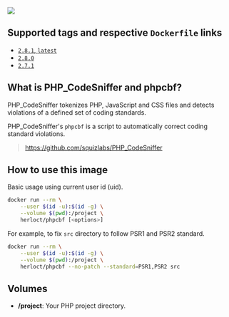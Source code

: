 [![](https://images.microbadger.com/badges/image/herloct/phpcbf.svg)](http://microbadger.com/images/herloct/phpcbf "Get your own image badge on microbadger.com")

## Supported tags and respective `Dockerfile` links

* [`2.8.1`, `latest`](https://github.com/herloct/docker-phpcbf/blob/2.8.1/Dockerfile)
* [`2.8.0`](https://github.com/herloct/docker-phpcbf/blob/2.8.0/Dockerfile)
* [`2.7.1`](https://github.com/herloct/docker-phpcbf/blob/2.7.1/Dockerfile)

## What is PHP_CodeSniffer and phpcbf?

PHP_CodeSniffer tokenizes PHP, JavaScript and CSS files and detects violations of a defined set of coding standards.

PHP_CodeSniffer's `phpcbf` is a script to automatically correct coding standard violations.

> https://github.com/squizlabs/PHP_CodeSniffer

## How to use this image

Basic usage using current user id (uid).

```sh
docker run --rm \
    --user $(id -u):$(id -g) \
    --volume $(pwd):/project \
    herloct/phpcbf [<options>]
```

For example, to fix `src` directory to follow PSR1 and PSR2 standard.

```sh
docker run --rm \
    --user $(id -u):$(id -g) \
    --volume $(pwd):/project \
    herloct/phpcbf --no-patch --standard=PSR1,PSR2 src
```

## Volumes

* **/project**: Your PHP project directory.
